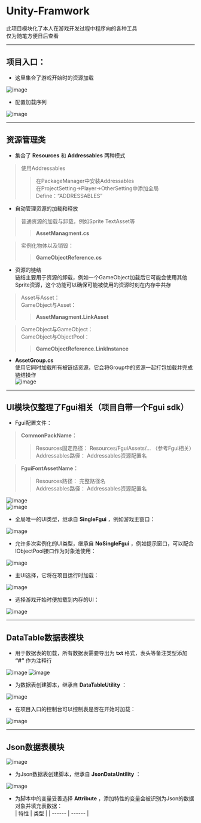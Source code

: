 # Unity-Framwork
此项目模块化了本人在游戏开发过程中程序向的各种工具  
仅为随笔方便日后查看  
****
## 项目入口：  
* 这里集合了游戏开始时的资源加载  

![image](https://user-images.githubusercontent.com/71002504/161743269-14b534f1-9a6a-4a65-81ed-4bb25ae3431a.png)  
* 配置加载序列  

![image](https://user-images.githubusercontent.com/71002504/163158287-a966fe27-8179-4ea6-9979-b7e7505e76e5.png)  
****
## 资源管理类  
* 集合了 __Resources__ 和 __Addressables__ 两种模式  
>使用Addressables  
>>在PackageManager中安装Addressables  
>>在ProjectSetting->Player->OtherSetting中添加全局Define：“ADDRESSABLES”  

* 自动管理资源的加载和释放  
>普通资源的加载与卸载，例如Sprite TextAsset等  
>>__AssetManagment.cs__  

>实例化物体以及销毁：  
>>__GameObjectReference.cs__  

* 资源的链结  
链结主要用于资源的卸载，例如一个GameObject加载后它可能会使用其他Sprite资源，这个功能可以确保可能被使用的资源时刻在内存中共存
>Asset与Asset：  
>GameObject与Asset：  
>>__AssetManagment.LinkAsset__  

>GameObject与GameObject：  
>GameObject与ObjectPool：  
>>__GameObjectReference.LinkInstance__  

* __AssetGroup.cs__  
使用它同时加载所有被链结资源，它会将Group中的资源一起打包加载并完成链结操作  
![image](https://user-images.githubusercontent.com/71002504/163180309-123116f3-6557-41d1-8214-e5e75c121b05.png)  
****
## UI模块仅整理了Fgui相关（项目自带一个Fgui sdk）  
* Fgui配置文件：  
>__CommonPackName：__   
>>Resources固定路径： Resources/FguiAssets/... （参考Fgui相关）  
>>Addressables路径： Addressables资源配置名  

>__FguiFontAssetName：__  
>>Resources路径： 完整路径名  
>>Addressables路径： Addressables资源配置名  

 ![image](https://user-images.githubusercontent.com/71002504/163169210-c808596b-2a1b-45a1-9a8b-64a4e7ed9d35.png)  
 ![image](https://user-images.githubusercontent.com/71002504/163169347-aa9d303b-0ffd-4e15-a303-99a31ad01152.png)  
 
* 全局唯一的UI类型，继承自 __SingleFgui__ ，例如游戏主窗口：

![image](https://user-images.githubusercontent.com/71002504/161743816-a17ef5f5-f854-44aa-bca3-ff10cfe1f368.png)  

* 允许多次实例化的UI类型，继承自 __NoSingleFgui__ ，例如提示窗口，可以配合IObjectPool接口作为对象池使用：

![image](https://user-images.githubusercontent.com/71002504/163168124-9031518e-37ab-4f68-92d4-8e9d85f00764.png)  

* 主UI选择，它将在项目运行时加载：  

![image](https://user-images.githubusercontent.com/71002504/163168918-4dc3dafe-8a93-4d1c-942a-748d0f187911.png)  

* 选择游戏开始时便加载到内存的UI：

![image](https://user-images.githubusercontent.com/71002504/163168810-e0b17e46-ff64-4b3f-b9ac-4bb9c00a9d61.png)  
****
## DataTable数据表模块  
* 用于数据表的加载，所有数据表需要导出为 __txt__ 格式，表头等备注类型添加 __“#”__ 作为注释行  

![image](https://user-images.githubusercontent.com/71002504/163183448-576f1c0e-62fd-4c10-a54a-6ba91b028cf6.png)
![image](https://user-images.githubusercontent.com/71002504/163183563-de4ab4f4-aca8-42c6-9827-6bc293dbb82a.png)  

* 为数据表创建脚本，继承自 __DataTableUtility__ ：  

![image](https://user-images.githubusercontent.com/71002504/163184317-3a5f56ef-4009-437e-a90e-29ab6da049ec.png)  

* 在项目入口的控制台可以控制表是否在开始时加载：  

![image](https://user-images.githubusercontent.com/71002504/163184940-674da93a-65da-4ad0-bff8-333cefe05b45.png)  
****
## Json数据表模块  
![image](https://user-images.githubusercontent.com/71002504/163185984-1549010e-7d34-4edb-b5fe-a47389cb9399.png)  

* 为Json数据表创建脚本，继承自 __JsonDataUntility__ ：  

![image](https://user-images.githubusercontent.com/71002504/163191151-e35eb8e3-8902-4241-bb78-ec56417ffab6.png)  

* 为脚本中的变量妥善选择 __Attribute__ ，添加特性的变量会被识别为Json的数据对象并填充表数据：  
| 特性 | 类型 |
| ------ | ------ |


